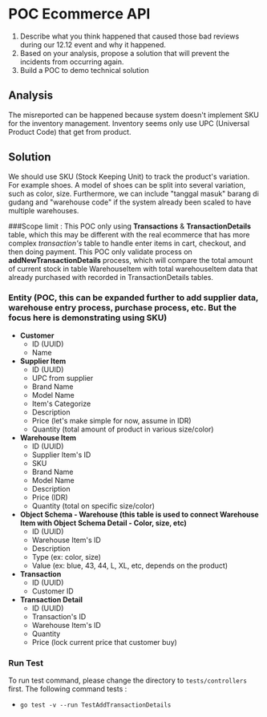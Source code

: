 # POC Ecommerce API

1. Describe what you think happened that caused those bad reviews during our 12.12 event and why it happened. 
2. Based on your analysis, propose a solution that will prevent the incidents from occurring again.
3. Build a POC to demo technical solution


## Analysis
The misreported can be happened because system doesn't implement SKU for the inventory management. Inventory seems only use UPC (Universal Product Code) that get from product.

## Solution
We should use SKU (Stock Keeping Unit) to track the product's variation.
For example shoes. A model of shoes can be split into several variation, such as color, size. Furthermore, we can include "tanggal masuk" barang di gudang and "warehouse code" if the system already been scaled to have multiple warehouses.

###Scope limit :
This POC only using **Transactions** & **TransactionDetails** table, which this may be different with the real ecommerce that has more complex _transaction's_ table to handle enter items in cart, checkout, and then doing payment. This POC only validate process on **addNewTransactionDetails** process, which will compare the total amount of current stock in table WarehouseItem with total warehouseItem data that already purchased with recorded in TransactionDetails tables.

### Entity (POC, this can be expanded further to add supplier data, warehouse entry process, purchase process, etc. But the focus here is demonstrating using SKU)
- **Customer**
  - ID (UUID)
  - Name
- **Supplier Item**
  - ID (UUID) 
  - UPC from supplier
  - Brand Name
  - Model Name
  - Item's Categorize
  - Description
  - Price (let's make simple for now, assume in IDR)
  - Quantity (total amount of product in various size/color)
- **Warehouse Item**
  - ID (UUID)
  - Supplier Item's ID
  - SKU
  - Brand Name
  - Model Name
  - Description
  - Price (IDR)
  - Quantity (total on specific size/color)
- **Object Schema - Warehouse (this table is used to connect Warehouse Item with Object Schema Detail - Color, size, etc)**
  - ID (UUID)
  - Warehouse Item's ID
  - Description
  - Type (ex: color, size)
  - Value (ex: blue, 43, 44, L, XL, etc, depends on the product)
- **Transaction**
  - ID (UUID)
  - Customer ID
- **Transaction Detail**
  - ID (UUID)
  - Transaction's ID
  - Warehouse Item's ID
  - Quantity
  - Price (lock current price that customer buy)

### Run Test
To run test command, please change the directory to `tests/controllers` first. The following command tests :
-  `go test -v --run TestAddTransactionDetails`